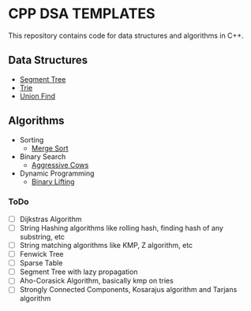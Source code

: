# CPP DSA TEMPLATES
This repository contains code for data structures and algorithms in C++.

## Data Structures
* [Segment Tree](https://github.com/Rahul-7323/cpp-dsa-templates/blob/main/data-structures/segment-tree/SegmentTree.cpp)
* [Trie](https://github.com/Rahul-7323/cpp-dsa-templates/blob/main/data-structures/trie/Trie.cpp)
* [Union Find](https://github.com/Rahul-7323/cpp-dsa-templates/blob/main/data-structures/union-find/UnionFind.cpp)

## Algorithms
* Sorting
	* [Merge Sort](https://github.com/Rahul-7323/cpp-dsa-templates/blob/main/algorithms/sorting/merge-sort/mergeSort.cpp)
* Binary Search
	* [Aggressive Cows](https://github.com/Rahul-7323/cpp-dsa-templates/blob/main/algorithms/binary-search/aggressiveCows.cpp)
* Dynamic Programming
	* [Binary Lifting](https://github.com/Rahul-7323/cpp-dsa-templates/blob/main/algorithms/dynamic-programming/binary-lifting/TreeAncestor.cpp)

### ToDo

- [ ] Dijkstras Algorithm
- [ ] String Hashing algorithms like rolling hash, finding hash of any substring, etc
- [ ] String matching algorithms like KMP, Z algorithm, etc
- [ ] Fenwick Tree
- [ ] Sparse Table
- [ ] Segment Tree with lazy propagation
- [ ] Aho-Corasick Algorithm, basically kmp on tries
- [ ] Strongly Connected Components, Kosarajus algorithm and Tarjans algorithm
